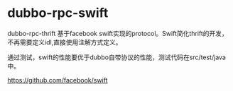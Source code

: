 dubbo-rpc-swift
===============

dubbo-rpc-thrift 基于facebook swift实现的protocol。Swift简化thrift的开发，不再需要定义idl,直接使用注解方式定义。

通过测试，swift的性能要优于dubbo自带协议的性能，测试代码在src/test/java中。

https://github.com/facebook/swift
